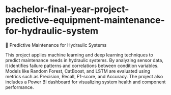 # bachelor-final-year-project-predictive-equipment-maintenance-for-hydraulic-system

🔧 Predictive Maintenance for Hydraulic Systems

This project applies machine learning and deep learning techniques to predict maintenance needs in hydraulic systems. By analyzing sensor data, it identifies failure patterns and correlations between condition variables. Models like Random Forest, CatBoost, and LSTM are evaluated using metrics such as Precision, Recall, F1-score, and Accuracy. The project also includes a Power BI dashboard for visualizing system health and component performance.
